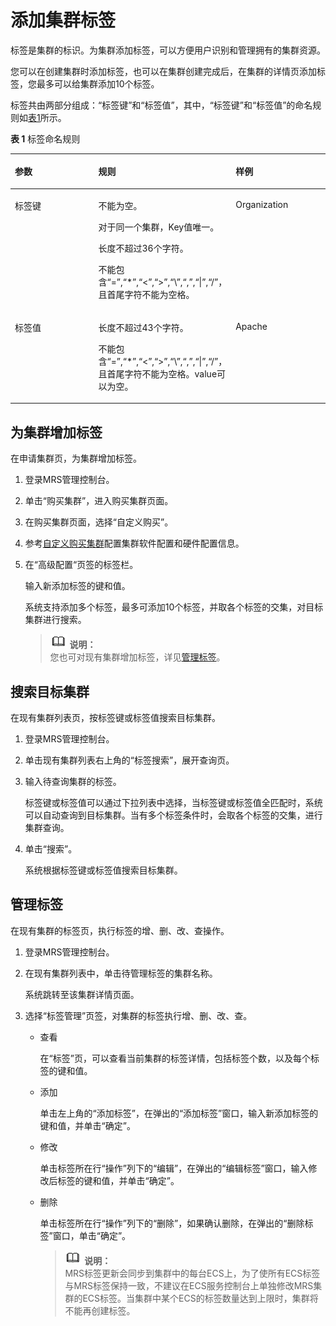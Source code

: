 # 添加集群标签<a name="ZH-CN_TOPIC_0173178690"></a>

标签是集群的标识。为集群添加标签，可以方便用户识别和管理拥有的集群资源。

您可以在创建集群时添加标签，也可以在集群创建完成后，在集群的详情页添加标签，您最多可以给集群添加10个标签。

标签共由两部分组成：“标签键”和“标签值”，其中，“标签键”和“标签值”的命名规则如[表1](#t7d9a642e3af04b229bf4e8f93954f3ad)所示。

**表 1**  标签命名规则

<a name="t7d9a642e3af04b229bf4e8f93954f3ad"></a>
<table><thead align="left"><tr id="r47d319d6070a4f9cb8545d57095b6e0c"><th class="cellrowborder" valign="top" width="33.33333333333333%" id="mcps1.2.4.1.1"><p id="zh-cn_topic_0110219762_p231714491209"><a name="zh-cn_topic_0110219762_p231714491209"></a><a name="zh-cn_topic_0110219762_p231714491209"></a>参数</p>
</th>
<th class="cellrowborder" valign="top" width="33.33333333333333%" id="mcps1.2.4.1.2"><p id="a0f71b41d1fe34570886e58686667982b"><a name="a0f71b41d1fe34570886e58686667982b"></a><a name="a0f71b41d1fe34570886e58686667982b"></a>规则</p>
</th>
<th class="cellrowborder" valign="top" width="33.33333333333333%" id="mcps1.2.4.1.3"><p id="a86677695bac34b17a3d2d46a54e9ff98"><a name="a86677695bac34b17a3d2d46a54e9ff98"></a><a name="a86677695bac34b17a3d2d46a54e9ff98"></a>样例</p>
</th>
</tr>
</thead>
<tbody><tr id="r620b5406208047e8a00a4e928df51d88"><td class="cellrowborder" valign="top" width="33.33333333333333%" headers="mcps1.2.4.1.1 "><p id="zh-cn_topic_0110219762_p931774942019"><a name="zh-cn_topic_0110219762_p931774942019"></a><a name="zh-cn_topic_0110219762_p931774942019"></a>标签键</p>
</td>
<td class="cellrowborder" valign="top" width="33.33333333333333%" headers="mcps1.2.4.1.2 "><p id="a16d7bb3679874ffbab8ca47489194764"><a name="a16d7bb3679874ffbab8ca47489194764"></a><a name="a16d7bb3679874ffbab8ca47489194764"></a>不能为空。</p>
<p id="a7e80ade87a284b4c91d179b7addd574e"><a name="a7e80ade87a284b4c91d179b7addd574e"></a><a name="a7e80ade87a284b4c91d179b7addd574e"></a>对于同一个集群，Key值唯一。</p>
<p id="zh-cn_topic_0110219762_p93113330223"><a name="zh-cn_topic_0110219762_p93113330223"></a><a name="zh-cn_topic_0110219762_p93113330223"></a>长度不超过36个字符。</p>
<p id="p1225516520470"><a name="p1225516520470"></a><a name="p1225516520470"></a>不能包含“=”,“*”,“&lt;”,“&gt;”,“\”,“,”,“|”,“/”，且首尾字符不能为空格。</p>
</td>
<td class="cellrowborder" valign="top" width="33.33333333333333%" headers="mcps1.2.4.1.3 "><p id="a79a20b05ad59417081ba2d2c538301a1"><a name="a79a20b05ad59417081ba2d2c538301a1"></a><a name="a79a20b05ad59417081ba2d2c538301a1"></a>Organization</p>
</td>
</tr>
<tr id="redfa0261f8f64f4588d959fe802f4be2"><td class="cellrowborder" valign="top" width="33.33333333333333%" headers="mcps1.2.4.1.1 "><p id="zh-cn_topic_0110219762_p931714916209"><a name="zh-cn_topic_0110219762_p931714916209"></a><a name="zh-cn_topic_0110219762_p931714916209"></a>标签值</p>
</td>
<td class="cellrowborder" valign="top" width="33.33333333333333%" headers="mcps1.2.4.1.2 "><p id="a53b624f9e73342429f503f9d50a33227"><a name="a53b624f9e73342429f503f9d50a33227"></a><a name="a53b624f9e73342429f503f9d50a33227"></a>长度不超过43个字符。</p>
<p id="p1111264194711"><a name="p1111264194711"></a><a name="p1111264194711"></a>不能包含“=”,“*”,“&lt;”,“&gt;”,“\”,“,”,“|”,“/”，且首尾字符不能为空格。value可以为空。</p>
</td>
<td class="cellrowborder" valign="top" width="33.33333333333333%" headers="mcps1.2.4.1.3 "><p id="zh-cn_topic_0110219762_p431704919201"><a name="zh-cn_topic_0110219762_p431704919201"></a><a name="zh-cn_topic_0110219762_p431704919201"></a>Apache</p>
</td>
</tr>
</tbody>
</table>

## 为集群增加标签<a name="section93865701015"></a>

在申请集群页，为集群增加标签。

1.  登录MRS管理控制台。
2.  单击“购买集群”，进入购买集群页面。
3.  在购买集群页面，选择“自定义购买”。
4.  参考[自定义购买集群](自定义购买集群.md)配置集群软件配置和硬件配置信息。
5.  在“高级配置“页签的标签栏。

    输入新添加标签的键和值。

    系统支持添加多个标签，最多可添加10个标签，并取各个标签的交集，对目标集群进行搜索。

    >![](public_sys-resources/icon-note.gif) **说明：**   
    >您也可对现有集群增加标签，详见[管理标签](#section188067265123)。  


## 搜索目标集群<a name="section9673161212119"></a>

在现有集群列表页，按标签键或标签值搜索目标集群。

1.  登录MRS管理控制台。
2.  单击现有集群列表右上角的“标签搜索”，展开查询页。
3.  输入待查询集群的标签。

    标签键或标签值可以通过下拉列表中选择，当标签键或标签值全匹配时，系统可以自动查询到目标集群。当有多个标签条件时，会取各个标签的交集，进行集群查询。

4.  单击“搜索”。

    系统根据标签键或标签值搜索目标集群。


## 管理标签<a name="section188067265123"></a>

在现有集群的标签页，执行标签的增、删、改、查操作。

1.  登录MRS管理控制台。
2.  在现有集群列表中，单击待管理标签的集群名称。

    系统跳转至该集群详情页面。

3.  选择“标签管理”页签，对集群的标签执行增、删、改、查。
    -   查看

        在“标签”页，可以查看当前集群的标签详情，包括标签个数，以及每个标签的键和值。

    -   添加

        单击左上角的“添加标签”，在弹出的“添加标签”窗口，输入新添加标签的键和值，并单击“确定”。

    -   修改

        单击标签所在行“操作”列下的“编辑”，在弹出的“编辑标签”窗口，输入修改后标签的键和值，并单击“确定”。

    -   删除

        单击标签所在行“操作”列下的“删除”，如果确认删除，在弹出的“删除标签”窗口，单击“确定”。

        >![](public_sys-resources/icon-note.gif) **说明：**   
        >MRS标签更新会同步到集群中的每台ECS上，为了使所有ECS标签与MRS标签保持一致，不建议在ECS服务控制台上单独修改MRS集群的ECS标签。当集群中某个ECS的标签数量达到上限时，集群将不能再创建标签。  




